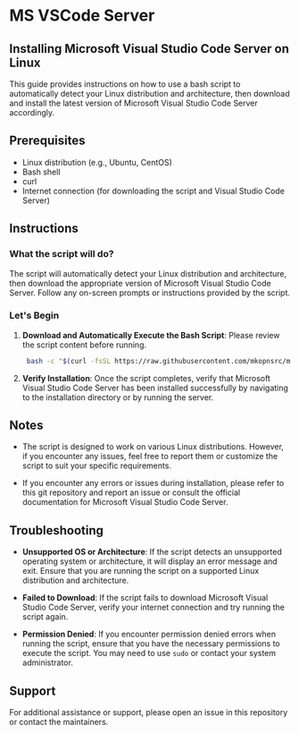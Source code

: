 # MS VSCode Server

## Installing Microsoft Visual Studio Code Server on Linux
This guide provides instructions on how to use a bash script to automatically detect your Linux distribution and architecture, then download and install the latest version of Microsoft Visual Studio Code Server accordingly.

## Prerequisites

- Linux distribution (e.g., Ubuntu, CentOS)
- Bash shell
- curl
- Internet connection (for downloading the script and Visual Studio Code Server)

## Instructions

### What the script will do?
The script will automatically detect your Linux distribution and architecture, then download the appropriate version of Microsoft Visual Studio Code Server. Follow any on-screen prompts or instructions provided by the script.

### Let's Begin
1. **Download and Automatically Execute the Bash Script**: Please review the script content before running.
   ```bash
    bash -c "$(curl -fsSL https://raw.githubusercontent.com/mkopnsrc/ms-vscode-server/main/install_vscode_server.sh)"
   ```

2. **Verify Installation**: Once the script completes, verify that Microsoft Visual Studio Code Server has been installed successfully by navigating to the installation directory or by running the server.

## Notes

- The script is designed to work on various Linux distributions. However, if you encounter any issues, feel free to report them or customize the script to suit your specific requirements.

- If you encounter any errors or issues during installation, please refer to this git repository and report an issue or consult the official documentation for Microsoft Visual Studio Code Server.

## Troubleshooting

- **Unsupported OS or Architecture**: If the script detects an unsupported operating system or architecture, it will display an error message and exit. Ensure that you are running the script on a supported Linux distribution and architecture.

- **Failed to Download**: If the script fails to download Microsoft Visual Studio Code Server, verify your internet connection and try running the script again.

- **Permission Denied**: If you encounter permission denied errors when running the script, ensure that you have the necessary permissions to execute the script. You may need to use `sudo` or contact your system administrator.

## Support

For additional assistance or support, please open an issue in this repository or contact the maintainers.

